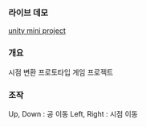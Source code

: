 ### 라이브 데모
[unity mini project](https://play.unity.com/mg/other/webgl-builds-235476)

### 개요
시점 변환 프로토타입 게임 프로젝트

### 조작
Up, Down : 공 이동
Left, Right : 시점 이동
